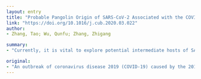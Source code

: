```yaml
---
layout: entry
title: "Probable Pangolin Origin of SARS-CoV-2 Associated with the COVID-19 Outbreak"
link: "https://doi.org/10.1016/j.cub.2020.03.022"
author:
- Zhang, Tao; Wu, Qunfu; Zhang, Zhigang

summary:
- "Currently, it is vital to explore potential intermediate hosts of SARS-CoV-2 to control COVID-19 spread. We reinvestigated published data from pangolin lung samples. Pangolin CoV is 91.02% and 90.55% identical to SARS CoV-2 and BatCoV RaTG13, respectively, at the whole-genome level. The S1 protein is much more closely related to S.S. CoV than to RaTG 13."

original:
- "An outbreak of coronavirus disease 2019 (COVID-19) caused by the 2019 novel coronavirus (SARS-CoV-2) began in the city of Wuhan in China and has widely spread worldwide. Currently, it is vital to explore potential intermediate hosts of SARS-CoV-2 to control COVID-19 spread. Therefore, we reinvestigated published data from pangolin lung samples from which SARS-CoV-like CoVs were detected by Liu et??al. [1]. We found genomic and evolutionary evidence of the occurrence of a SARS-CoV-2-like CoV (named Pangolin-CoV) in dead Malayan pangolins. Pangolin-CoV is 91.02% and 90.55% identical to SARS-CoV-2 and BatCoV RaTG13, respectively, at the whole-genome level. Aside from RaTG13, Pangolin-CoV is the most closely related CoV to SARS-CoV-2. The S1 protein of Pangolin-CoV is much more closely related to SARS-CoV-2 than to RaTG13. Five key amino acid residues involved in the interaction with human ACE2 are completely consistent between Pangolin-CoV and SARS-CoV-2, but four amino acid mutations are present in RaTG13. Both Pangolin-CoV and RaTG13 lost the putative furin recognition sequence motif at S1/S2 cleavage site that can be observed in the SARS-CoV-2. Conclusively, this study suggests that pangolin species are a natural reservoir of SARS-CoV-2-like CoVs."
---
```


